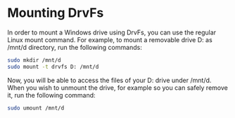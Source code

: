# Mounting DrvFs

In order to mount a Windows drive using DrvFs, you can use the regular Linux mount command. For example, to mount a removable drive D: as /mnt/d directory, run the following commands:

```sh
sudo mkdir /mnt/d
sudo mount -t drvfs D: /mnt/d
```

Now, you will be able to access the files of your D: drive under /mnt/d. When you wish to unmount the drive, for example so you can safely remove it, run the following command:

```sh
sudo umount /mnt/d
```
